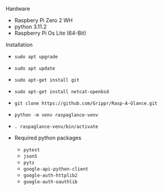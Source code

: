 Hardware
- Raspbery Pi Zero 2 WH
- python 3.11.2
- Raspberry Pi Os Lite (64-Bit)

Installation
- `sudo apt upgrade`
- `sudo apt update`
- `sudo apt-get install git`
- `sudo apt-get install netcat-openbsd`
- `git clone https://github.com/Grippr/Rasp-A-Glance.git`
- `python -m venv raspaglance-venv`
- `. raspaglance-venv/bin/activate`

- Required python packages
    - `pytest`
    - `json5`
    - `pytz`
    - `google-api-python-client`
    - `google-auth-httplib2`
    - `google-auth-oauthlib`